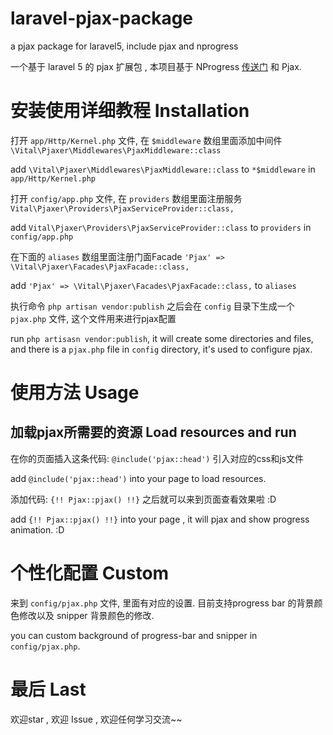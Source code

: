 # laravel-pjax-package
a pjax package for laravel5, include pjax and nprogress


一个基于 laravel 5 的 pjax 扩展包 , 本项目基于 NProgress [传送门](https://github.com/rstacruz/nprogress) 和 Pjax.

# 安装使用详细教程 Installation


打开 `app/Http/Kernel.php` 文件, 在 `$middleware` 数组里面添加中间件 `\Vital\Pjaxer\Middlewares\PjaxMiddleware::class`


add `\Vital\Pjaxer\Middlewares\PjaxMiddleware::class` to  `*$middleware` in `app/Http/Kernel.php`


打开 `config/app.php` 文件, 在 `providers` 数组里面注册服务 `Vital\Pjaxer\Providers\PjaxServiceProvider::class,`


add `Vital\Pjaxer\Providers\PjaxServiceProvider::class` to `providers` in `config/app.php`


在下面的 `aliases` 数组里面注册门面Facade `'Pjax' => \Vital\Pjaxer\Facades\PjaxFacade::class,`


add `'Pjax' => \Vital\Pjaxer\Facades\PjaxFacade::class,` to `aliases`


执行命令 `php artisan vendor:publish` 之后会在 `config` 目录下生成一个 `pjax.php` 文件, 这个文件用来进行pjax配置


run `php artisasn vendor:publish`, it will create some directories and files, and there is a `pjax.php` file in `config` directory, it's used to configure pjax.


# 使用方法 Usage

## 加载pjax所需要的资源 Load resources and run

在你的页面插入这条代码: `@include('pjax::head')` 引入对应的css和js文件


add `@include('pjax::head')` into your page to load resources.


添加代码: `{!! Pjax::pjax() !!}` 之后就可以来到页面查看效果啦 :D

add `{!! Pjax::pjax() !!}` into your page , it will pjax and show progress animation. :D



# 个性化配置 Custom

来到 `config/pjax.php` 文件, 里面有对应的设置. 目前支持progress bar 的背景颜色修改以及 snipper 背景颜色的修改.

you can custom background of progress-bar and snipper in `config/pjax.php`.


# 最后 Last

欢迎star , 欢迎 Issue , 欢迎任何学习交流~~
